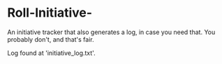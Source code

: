 # Roll-Initiative-
An initiative tracker that also generates a log, in case you need that. You probably don't, and that's fair.<p>
Log found at 'initiative_log.txt'.
